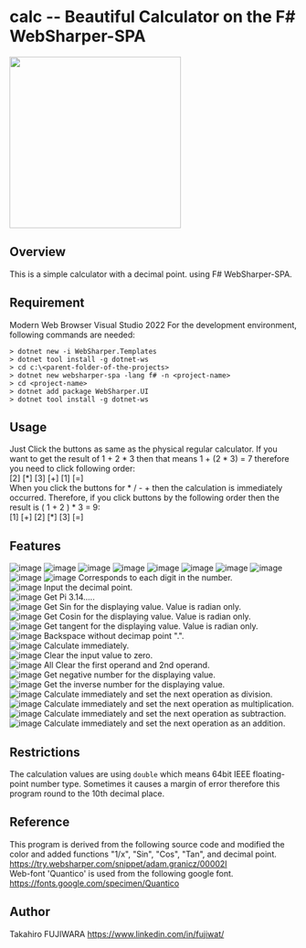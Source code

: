 # calc -- Beautiful Calculator on the F# WebSharper-SPA
<img src="https://user-images.githubusercontent.com/16160120/164889033-ddc76ec5-9a32-4855-9cbb-3631b1d563cf.png" width="300px" />  

## Overview
This is a simple calculator with a decimal point. using F# WebSharper-SPA.

## Requirement
Modern Web Browser
Visual Studio 2022
For the development environment, following commands are needed:  
```
> dotnet new -i WebSharper.Templates
> dotnet tool install -g dotnet-ws
> cd c:\<parent-folder-of-the-projects>
> dotnet new websharper-spa -lang f# -n <project-name>
> cd <project-name>
> dotnet add package WebSharper.UI
> dotnet tool install -g dotnet-ws
```

## Usage
Just Click the buttons as same as the physical regular calculator.  If you want to get the result of 1 + 2 * 3 then that means 1 + (2 * 3) = 7 therefore you need to click following order:  
  \[2\] \[\*\] \[3\] \[+\] \[1\] \[=\]  
When you click the buttons for * / - + then the calculation is immediately occurred.  Therefore, if you click buttons by the following order then the result is ( 1 + 2 ) \* 3 = 9:  
  \[1\] \[+\] \[2\] \[*\] \[3\] \[=\]

## Features
![image](https://user-images.githubusercontent.com/16160120/164895452-15531965-ddb3-4dd3-ae0c-0d34eb77e571.png)
![image](https://user-images.githubusercontent.com/16160120/164895464-c47cfca0-e001-455c-a1c6-15ad61f47c6f.png)
![image](https://user-images.githubusercontent.com/16160120/164895855-3b630f61-d066-438a-9362-df34ea7f774e.png)
![image](https://user-images.githubusercontent.com/16160120/164895492-19b24c0b-1a4d-4c36-abaf-34efbf0eed3e.png)
![image](https://user-images.githubusercontent.com/16160120/164895811-c3c98953-99e0-4266-a442-963bac998c08.png)
![image](https://user-images.githubusercontent.com/16160120/164895750-5cc835bb-5972-4294-a7f8-a01c648e903b.png)
![image](https://user-images.githubusercontent.com/16160120/164895519-84f1c1d2-9a63-4e92-9e80-7774792ccbfb.png)
![image](https://user-images.githubusercontent.com/16160120/164895528-0e1c61ea-8903-4bca-80db-f47655df8322.png)
![image](https://user-images.githubusercontent.com/16160120/164895532-d1ef6afc-e6ed-448e-a7a8-8aed658e9381.png)
![image](https://user-images.githubusercontent.com/16160120/164895790-ef2c6257-15c4-4ec8-98d6-a8295569dc31.png)
Corresponds to each digit in the number.  
![image](https://user-images.githubusercontent.com/16160120/164895282-2e333bc8-89b7-470b-966a-1afcef462130.png) Input the decimal point.  
![image](https://user-images.githubusercontent.com/16160120/164894253-a5faa34c-968b-44e8-b12c-3c35828f30a5.png) Get Pi 3.14.....  
![image](https://user-images.githubusercontent.com/16160120/164894284-bc006a59-a772-49cb-a25f-aafc84b5d30b.png) Get Sin for the displaying value.  Value is radian only.  
![image](https://user-images.githubusercontent.com/16160120/164894292-a8899c46-cbfe-4208-9581-771c5251fe5d.png) Get Cosin for the displaying value.  Value is radian only.  
![image](https://user-images.githubusercontent.com/16160120/164894303-abd08d00-4095-4ee0-b767-c36961218556.png) Get tangent for the displaying value.  Value is radian only.  
![image](https://user-images.githubusercontent.com/16160120/164894317-4f0db86d-a036-4c36-a07e-a881d74c0a21.png) Backspace without decimap point ".".  
![image](https://user-images.githubusercontent.com/16160120/164895007-57c29ab1-04aa-47fc-8c1f-25885b156e4d.png) Calculate immediately.  
![image](https://user-images.githubusercontent.com/16160120/164894399-dababace-ee12-4de6-874b-25d4c1515c6a.png) Clear the input value to zero.  
![image](https://user-images.githubusercontent.com/16160120/164894424-29822b4d-f291-48a6-82a7-3921ea34fd16.png) All Clear the first operand and 2nd operand.  
![image](https://user-images.githubusercontent.com/16160120/164895383-6369befa-6e7c-4508-a546-2683b22ccfbd.png) Get negative number for the displaying value.  
![image](https://user-images.githubusercontent.com/16160120/164895427-91708476-0263-45dd-bac9-4125d2efe298.png) Get the inverse number for the displaying value.  
![image](https://user-images.githubusercontent.com/16160120/164895028-1b82f163-c264-4391-9216-de5f6c0bdd82.png) Calculate immediately and set the next operation as division.  
![image](https://user-images.githubusercontent.com/16160120/164895035-b37a5f38-2001-40f3-a001-a1323d8db188.png) Calculate immediately and set the next operation as multiplication.  
![image](https://user-images.githubusercontent.com/16160120/164895044-973ff213-3275-4204-8b3b-a111124200bb.png) Calculate immediately and set the next operation as subtraction.  
![image](https://user-images.githubusercontent.com/16160120/164895054-a542281c-5233-4ca4-b20c-22649f64274a.png) Calculate immediately and set the next operation as an addition.  

## Restrictions
The calculation values are using `double` which means 64bit IEEE floating-point number type.  Sometimes it causes a margin of error therefore this program round to the 10th decimal place.

## Reference
This program is derived from the following source code and modified the color and added functions "1/x", "Sin", "Cos", "Tan", and decimal point.  
https://try.websharper.com/snippet/adam.granicz/00002I  
Web-font 'Quantico' is used from the following google font.  
https://fonts.google.com/specimen/Quantico

## Author
Takahiro FUJIWARA
https://www.linkedin.com/in/fujiwat/
